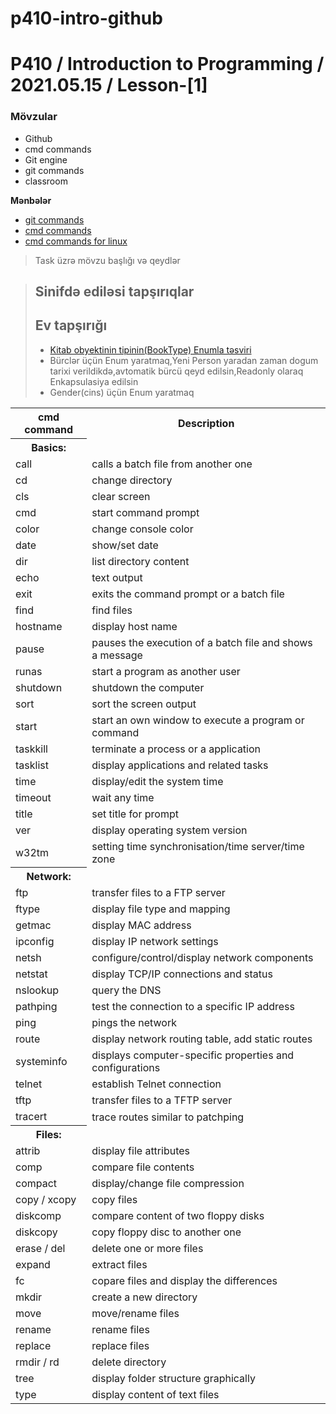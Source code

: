 # p410-intro-github

# P410 / Introduction to Programming / 2021.05.15 / Lesson-[1]

### Mövzular 
- Github
- cmd commands
- Git engine
- git commands
- classroom

<b>Mənbələr</b>

- [git commands](https://training.github.com/)
- [cmd commands](https://www.thomas-krenn.com/en/wiki/Cmd_commands_under_Windows)
- [cmd commands for linux](https://www.hostinger.com/tutorials/linux-commands)


> Task üzrə mövzu başlığı və qeydlər
<blockquote>
<h2>Sinifdə ediləsi tapşırıqlar</h2>


<h2>Ev tapşırığı</h2>

- [Kitab obyektinin tipinin(BookType) Enumla təsviri](https://www.google.com/search?q=kind+of+books&oq=kind+of&aqs=chrome.0.69i59j69i57j0l5j46j0l2.7696j0j7&sourceid=chrome&ie=UTF-8)
- Bürclər üçün Enum yaratmaq,Yeni Person yaradan zaman dogum tarixi verildikdə,avtomatik bürcü qeyd edilsin,Readonly olaraq Enkapsulasiya edilsin
- Gender(cins) üçün Enum yaratmaq

</blockquote>

<table class="wikitable">

<tbody><tr>
<th>cmd command</th>
<th>Description
</th></tr>
<tr>
<th>Basics:
</th></tr>
<tr>
<td>call</td>
<td>calls a batch file from another one
</td></tr>
<tr>
<td>cd</td>
<td>change directory
</td></tr>
<tr>
<td>cls</td>
<td>clear screen
</td></tr>
<tr>
<td>cmd</td>
<td>start command prompt
</td></tr>
<tr>
<td>color</td>
<td>change console color
</td></tr>
<tr>
<td>date</td>
<td>show/set date
</td></tr>
<tr>
<td>dir</td>
<td>list directory content
</td></tr>
<tr>
<td>echo</td>
<td>text output
</td></tr>
<tr>
<td>exit</td>
<td>exits the command prompt or a batch file
</td></tr>
<tr>
<td>find</td>
<td>find files
</td></tr>
<tr>
<td>hostname</td>
<td>display host name
</td></tr>
<tr>
<td>pause</td>
<td>pauses the execution of a batch file and shows a message
</td></tr>
<tr>
<td>runas</td>
<td>start a program as another user
</td></tr>
<tr>
<td>shutdown</td>
<td>shutdown the computer
</td></tr>
<tr>
<td>sort</td>
<td>sort the screen output
</td></tr>
<tr>
<td>start</td>
<td>start an own window to execute a program or command
</td></tr>
<tr>
<td>taskkill</td>
<td>terminate a process or a application
</td></tr>
<tr>
<td>tasklist</td>
<td>display applications and related tasks
</td></tr>
<tr>
<td>time</td>
<td>display/edit the system time
</td></tr>
<tr>
<td>timeout</td>
<td>wait any time
</td></tr>
<tr>
<td>title</td>
<td>set title for prompt
</td></tr>
<tr>
<td>ver</td>
<td>display operating system version
</td></tr>
<tr>
<td>w32tm</td>
<td>setting time synchronisation/time server/time zone
</td></tr>
<tr>
<th>Network:
</th></tr>
<tr>
<td>ftp</td>
<td>transfer files to a FTP server
</td></tr>
<tr>
<td>ftype</td>
<td>display file type and mapping
</td></tr>
<tr>
<td>getmac</td>
<td>display MAC address
</td></tr>
<tr>
<td>ipconfig</td>
<td>display IP network settings
</td></tr>
<tr>
<td>netsh</td>
<td>configure/control/display network components
</td></tr>
<tr>
<td>netstat</td>
<td>display TCP/IP connections and status
</td></tr>
<tr>
<td>nslookup</td>
<td>query the DNS
</td></tr>
<tr>
<td>pathping</td>
<td>test the connection to a specific IP address
</td></tr>
<tr>
<td>ping</td>
<td>pings the network
</td></tr>
<tr>
<td>route</td>
<td>display network routing table, add static routes
</td></tr>
<tr>
<td>systeminfo</td>
<td>displays computer-specific properties and configurations
</td></tr>
<tr>
<td>telnet</td>
<td>establish Telnet connection
</td></tr>
<tr>
<td>tftp</td>
<td>transfer files to a TFTP server
</td></tr>
<tr>
<td>tracert</td>
<td>trace routes similar to patchping
</td></tr>
<tr>
<th>Files:
</th></tr>
<tr>
<td>attrib</td>
<td>display file attributes
</td></tr>
<tr>
<td>comp</td>
<td>compare file contents
</td></tr>
<tr>
<td>compact</td>
<td>display/change file compression
</td></tr>
<tr>
<td>copy / xcopy</td>
<td>copy files
</td></tr>
<tr>
<td>diskcomp</td>
<td>compare content of two floppy disks
</td></tr>
<tr>
<td>diskcopy</td>
<td>copy floppy disc to another one
</td></tr>
<tr>
<td>erase / del</td>
<td>delete one or more files
</td></tr>
<tr>
<td>expand</td>
<td>extract files
</td></tr>
<tr>
<td>fc</td>
<td>copare files and display the differences
</td></tr>
<tr>
<td>mkdir</td>
<td>create a new directory
</td></tr>
<tr>
<td>move</td>
<td>move/rename files
</td></tr>
<tr>
<td>rename</td>
<td>rename files
</td></tr>
<tr>
<td>replace</td>
<td>replace files
</td></tr>
<tr>
<td>rmdir / rd</td>
<td>delete directory
</td></tr>
<tr>
<td>tree</td>
<td>display folder structure graphically
</td></tr>
<tr>
<td>type</td>
<td>display content of text files
</td></tr>
<tr></tbody></table>